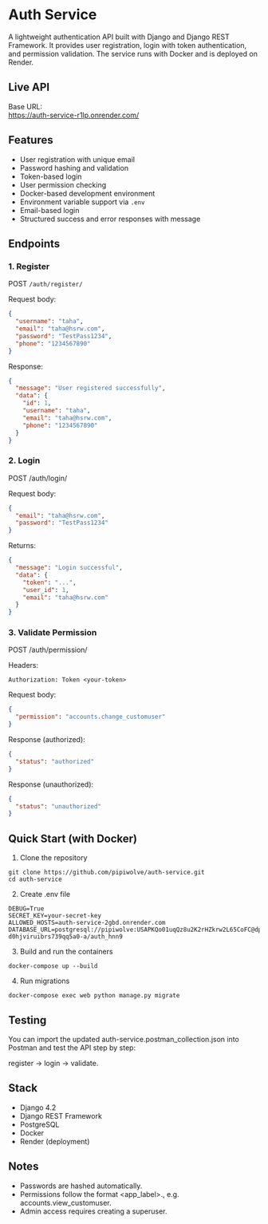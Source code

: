 # Auth Service

A lightweight authentication API built with Django and Django REST Framework. It provides user registration, login with token authentication, and permission validation. The service runs with Docker and is deployed on Render.

## Live API

Base URL:  
https://auth-service-r1lp.onrender.com/

## Features

- User registration with unique email
- Password hashing and validation
- Token-based login
- User permission checking
- Docker-based development environment
- Environment variable support via `.env`
- Email-based login
- Structured success and error responses with message

## Endpoints

### 1. Register

POST `/auth/register/`

Request body:
```json
{
  "username": "taha",
  "email": "taha@hsrw.com",
  "password": "TestPass1234",
  "phone": "1234567890"
}
```

Response:
```json
{
  "message": "User registered successfully",
  "data": {
    "id": 1,
    "username": "taha",
    "email": "taha@hsrw.com",
    "phone": "1234567890"
  }
}
```

### **2. Login**

POST /auth/login/

Request body:
```json
{
  "email": "taha@hsrw.com",
  "password": "TestPass1234"
}
```

Returns:
```json
{
  "message": "Login successful",
  "data": {
    "token": "...",
    "user_id": 1,
    "email": "taha@hsrw.com"
  }
}
```

### **3. Validate Permission**

POST /auth/permission/

Headers:

```
Authorization: Token <your-token>
```

Request body:

```json
{
  "permission": "accounts.change_customuser"
}
```

Response (authorized):

```json
{
  "status": "authorized"
}
```

Response (unauthorized):

```json
{
  "status": "unauthorized"
}
```

## **Quick Start (with Docker)**

1. Clone the repository

```
git clone https://github.com/pipiwolve/auth-service.git
cd auth-service
```

2. Create .env file

```
DEBUG=True
SECRET_KEY=your-secret-key
ALLOWED_HOSTS=auth-service-2gbd.onrender.com
DATABASE_URL=postgresql://pipiwolve:USAPKQo01uqQz8u2K2rHZkrw2L65CoFC@dpg-d0hjviruibrs739qq5a0-a/auth_hnn9
```

3. Build and run the containers

```
docker-compose up --build
```

4. Run migrations

```
docker-compose exec web python manage.py migrate
```

## **Testing**

You can import the updated auth-service.postman_collection.json into Postman and test the API step by step: 

register → login → validate.

## **Stack**

- Django 4.2
- Django REST Framework
- PostgreSQL
- Docker
- Render (deployment)

## **Notes**

- Passwords are hashed automatically.
- Permissions follow the format <app_label>.<codename>,  e.g. accounts.view_customuser.
- Admin access requires creating a superuser.
